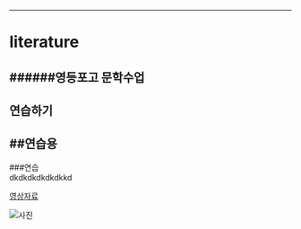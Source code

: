 ---
# literature  
######영등포고 문학수업  
------
연습하기
-
##연습용  
--
###연습  
dkdkdkdkdkdkkd  

[영상자료](https://youtu.be/5hOD8TmwRAc)

![사진](https://raw.githubusercontent.com/Parksoohyun/literature/blob/master/aaaa.jpg)
